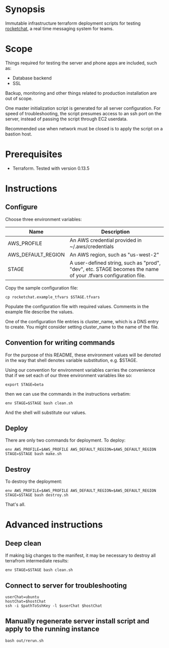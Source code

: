 
# Synopsis

Immutable infrastructure terraform deployment scripts for testing [rocketchat](https://rocket.chat/), a real time messaging system for teams.

# Scope

Things required for testing the server and phone apps are included, such as:

  - Database backend
  - SSL

Backup, monitoring and other things related to production installation are out of scope.

One master initialization script is generated for all server configuration.  For speed of troubleshooting, the script presumes access to an ssh port on the server, instead of passing the script through EC2 userdata.

Recommended use when network must be closed is to apply the script on a bastion host.

# Prerequisites

- Terraform.  Tested with version 0.13.5

# Instructions

## Configure

Choose three environment variables:

| Name | Description |
|---|---|
| AWS_PROFILE | An AWS credential provided in ~/.aws/credentials |
| AWS_DEFAULT_REGION | An AWS region, such as "us-west-2"|
| STAGE | A user-defined string, such as "prod", "dev", etc.  STAGE becomes the name of your .tfvars configuration file. |

Copy the sample configuration file:

    cp rocketchat.example_tfvars $STAGE.tfvars

Populate the configuration file with required values.  Comments in the example file describe the values.

One of the configuration file entries is cluster_name, which is a DNS entry to create.  You might consider setting cluster_name to the name of the file.

## Convention for writing commands

For the purpose of this README, these environment values will be denoted in the way that shell denotes variable substitution, e.g. $STAGE.

Using our convention for environment variables carries the convenience that if we set each of our three environment variables like so:

    export STAGE=beta

then we can use the commands in the instructions verbatim:

    env STAGE=$STAGE bash clean.sh

And the shell will substitute our values.

## Deploy

There are only two commands for deployment.  To deploy:

    env AWS_PROFILE=$AWS_PROFILE AWS_DEFAULT_REGION=$AWS_DEFAULT_REGION STAGE=$STAGE bash make.sh

## Destroy

To destroy the deployment:

    env AWS_PROFILE=$AWS_PROFILE AWS_DEFAULT_REGION=$AWS_DEFAULT_REGION STAGE=$STAGE bash destroy.sh

That's all.

  
# Advanced instructions

## Deep clean

If making big changes to the manifest, it may be necessary to destroy all terrafrom intermediate results:

    env STAGE=$STAGE bash clean.sh

## Connect to server for troubleshooting
    userChat=ubuntu
    hostChat=$hostChat
    ssh -i $pathToSshKey -l $userChat $hostChat

## Manually regenerate server install script and apply to the running instance
    bash out/rerun.sh

